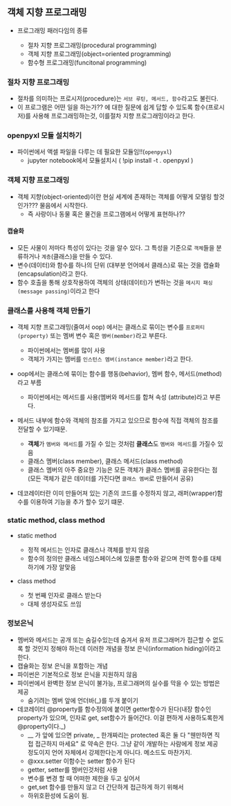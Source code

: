 ## 객체 지향 프로그래밍

+ 프로그래밍 패러다임의 종류

	+ 절차 지향 프로그래밍(procedural programming)
	+ 객체 지향 프로그래밍(object=oriented programming)
	+ 함수형 프로그래밍(funcitonal programming)

### 절차 지향 프로그래밍

+ 절차를 의미하는 프로시저(procedure)는 `서브 루틴, 메서드, 함수`라고도 불린다.
+ 이 프로그램은 어떤 일을 하는가?? 에 대한 질문에 쉽게 답할 수 있도록 함수(프로시저)를 사용해 프로그래밍하는것, 이를절차 지향 프로그래밍이라고 한다.

### openpyxl 모듈 설치하기
+ 파이썬에서 액셀 파일을 다루는 데 필요한 모듈임!!(`openpyxl`)
	+ jupyter notebook에서 모듈설치시 ( !pip install -t . openpyxl )


### 객체 지향 프로그래밍

+ 객체 지향(object-oriented)이란 현실 세계에 존재하는 객체를 어떻게 모델링 할것인가??? 물음에서 시작한다.
	+ 즉 사랑이나 동물 혹은 물건을 프로그램에서 어떻게 표현하나??

#### 캡슐화

+ 모든 사물이 저마다 특성이 있다는 것을 알수 있다. 그 특성을 기준으로 `객체`들을 분류하거나 `계층`(클래스)을 만들 수 있다.
+ 변수(데이터)와 함수를 하나의 단위 (대부분 언어에서 클래스)로 묶는 것을 캡슐화(encapsulation)라고 한다.
+ 함수 호출을 통해 상호작용하여 객체의 상태(데이터)가 변하는 것을 `메시지 패싱(message passing)`이라고 한다


### 클래스를 사용해 객체 만들기
+ 객체 지향 프로그래밍(줄여서 oop) 에서는 클래스로 묶이는 변수를 `프로퍼티(property)` 또는 멤버 변수 혹은 `멤버(member)`라고 부른다.
	+ 파이썬에서는 멤버를 많이 사용
	+ 객체가 가지는 멤버를 `인스턴스 멤버(instance member)`라고 한다.
+ oop에서는 클래스에 묶이는 함수를 행동(behavior), 멤버 함수, 메서드(method)라고 부름
	+ 파이썬에서는 메서드를 사용(멤버와 메서드를 합쳐 속성 (attribute)라고 부른다.

+ 메서드 내부에 함수와 객체의 참조를 가지고 있으므로 함수에 직접 객체의 참조를 전달할 수 있기때문.
	+ **객체**가 `멤버와 메서드`를 가질 수 있는 것처럼 **클래스**도 `멤버와 메서드`를 가질수 있음
	+ 클래스 멤버(class member), 클래스 메서드(class method)
	+ 클래스 멤버의 아주 중요한 기능은 모든 객체가 클래스 멤버를 공유한다는 점(모든 객체가 같은 데이터를 가진다면 `클래스 멤버`로 만들어서 공유)

+ 데코레이터란 이미 만들어져 있는 기존의 코드를 수정하지 않고, 래퍼(wrapper)함수를 이용하여 기능을 추가 할수 있기 떄문.


### static method, class method
+ static method
	+ 정적 메서드는 인자로 클래스나 객체를 받지 않음
	+ 함수의 정의만 클래스 네임스페이스에 있을뿐 함수와 같으며 전역 함수를 대체하기에 가장 알맞음

+ class method
	+ 첫 번째 인자로 클래스 받는다
	+ 대체 생성자로도 쓰임

	
### 정보은닉
+ 멤버와 메서드는 공개 또는 숨길수있는데 숨겨서 유저 프로그래머가 접근할 수 없도록 할 것인지 정해야 하는데 이러한 개념을 정보 은닉(information hiding)이라고 한다.
+ 캡슐화는 정보 은닉을 포함하는 개념
+ 파이썬은 기본적으로 정보 은닉을 지원하지 않음
+ 파이썬에서 완벽한 정보 은닉이 불가능, 프로그래머의 실수를 막을 수 있는 방법은 제공
	+ 숨기려는 멤버 앞에 언더바(_)를 두개 붙이기
+ 데코레이터 @property를 함수정의에 붙이면 getter함수가 된다(내장 함수인 property가 있으며, 인자로 get, set함수가 들어간다. 이걸 편하게 사용하도록한게 @property이다._)
	+ __ 가 앞에 있으면 private, _ 한개짜리는 protected 혹은 둘 다 "웬만하면 직접 접근하지 마세요" 로 약속은 한다. 그냥 같이 개발하는 사람에게 정보 제공 정도이지 언어 자체에서 강제한다는게 아니다. 메소드도 마찬가지.
	+ @xxx.setter 이함수는 setter 함수가 된다
	+ getter, setter를 멤버인것처럼 사용
	+ 변수를 변경 할 때 어떠한 제한을 두고 싶어서
	+ get,set 함수를 만들지 않고 더 간단하게 접근하게 하기 위해서
	+ 하위호환성에 도움이 됨. 


